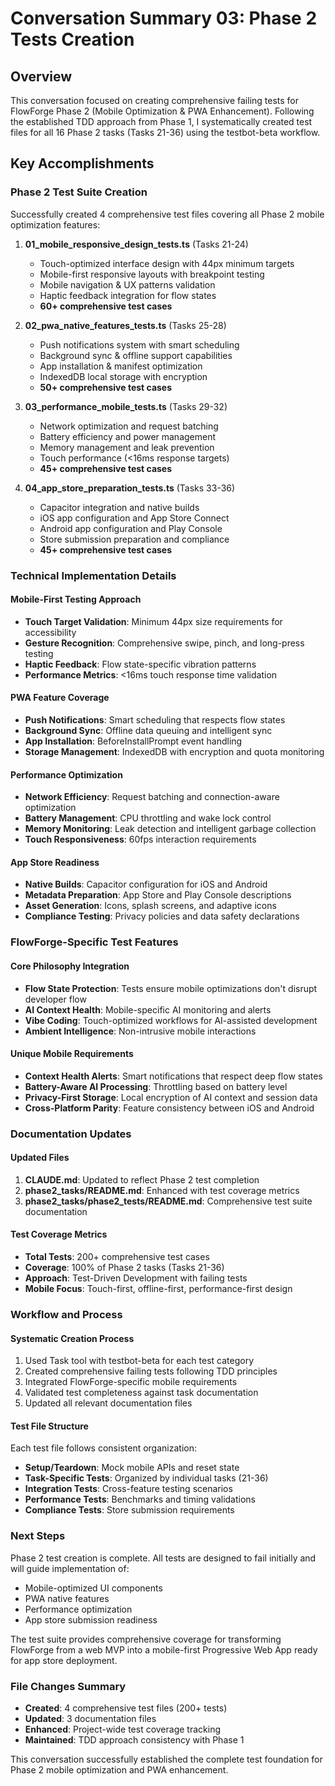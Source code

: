# Conversation Summary 03: Phase 2 Tests Creation

## Overview
This conversation focused on creating comprehensive failing tests for FlowForge Phase 2 (Mobile Optimization & PWA Enhancement). Following the established TDD approach from Phase 1, I systematically created test files for all 16 Phase 2 tasks (Tasks 21-36) using the testbot-beta workflow.

## Key Accomplishments

### Phase 2 Test Suite Creation
Successfully created 4 comprehensive test files covering all Phase 2 mobile optimization features:

1. **01_mobile_responsive_design_tests.ts** (Tasks 21-24)
   - Touch-optimized interface design with 44px minimum targets
   - Mobile-first responsive layouts with breakpoint testing
   - Mobile navigation & UX patterns validation
   - Haptic feedback integration for flow states
   - **60+ comprehensive test cases**

2. **02_pwa_native_features_tests.ts** (Tasks 25-28)
   - Push notifications system with smart scheduling
   - Background sync & offline support capabilities
   - App installation & manifest optimization
   - IndexedDB local storage with encryption
   - **50+ comprehensive test cases**

3. **03_performance_mobile_tests.ts** (Tasks 29-32)
   - Network optimization and request batching
   - Battery efficiency and power management
   - Memory management and leak prevention
   - Touch performance (<16ms response targets)
   - **45+ comprehensive test cases**

4. **04_app_store_preparation_tests.ts** (Tasks 33-36)
   - Capacitor integration and native builds
   - iOS app configuration and App Store Connect
   - Android app configuration and Play Console
   - Store submission preparation and compliance
   - **45+ comprehensive test cases**

### Technical Implementation Details

#### Mobile-First Testing Approach
- **Touch Target Validation**: Minimum 44px size requirements for accessibility
- **Gesture Recognition**: Comprehensive swipe, pinch, and long-press testing
- **Haptic Feedback**: Flow state-specific vibration patterns
- **Performance Metrics**: <16ms touch response time validation

#### PWA Feature Coverage
- **Push Notifications**: Smart scheduling that respects flow states
- **Background Sync**: Offline data queuing and intelligent sync
- **App Installation**: BeforeInstallPrompt event handling
- **Storage Management**: IndexedDB with encryption and quota monitoring

#### Performance Optimization
- **Network Efficiency**: Request batching and connection-aware optimization
- **Battery Management**: CPU throttling and wake lock control
- **Memory Monitoring**: Leak detection and intelligent garbage collection
- **Touch Responsiveness**: 60fps interaction requirements

#### App Store Readiness
- **Native Builds**: Capacitor configuration for iOS and Android
- **Metadata Preparation**: App Store and Play Console descriptions
- **Asset Generation**: Icons, splash screens, and adaptive icons
- **Compliance Testing**: Privacy policies and data safety declarations

### FlowForge-Specific Test Features

#### Core Philosophy Integration
- **Flow State Protection**: Tests ensure mobile optimizations don't disrupt developer flow
- **AI Context Health**: Mobile-specific AI monitoring and alerts
- **Vibe Coding**: Touch-optimized workflows for AI-assisted development
- **Ambient Intelligence**: Non-intrusive mobile interactions

#### Unique Mobile Requirements
- **Context Health Alerts**: Smart notifications that respect deep flow states
- **Battery-Aware AI Processing**: Throttling based on battery level
- **Privacy-First Storage**: Local encryption of AI context and session data
- **Cross-Platform Parity**: Feature consistency between iOS and Android

### Documentation Updates

#### Updated Files
1. **CLAUDE.md**: Updated to reflect Phase 2 test completion
2. **phase2_tasks/README.md**: Enhanced with test coverage metrics
3. **phase2_tasks/phase2_tests/README.md**: Comprehensive test suite documentation

#### Test Coverage Metrics
- **Total Tests**: 200+ comprehensive test cases
- **Coverage**: 100% of Phase 2 tasks (Tasks 21-36)
- **Approach**: Test-Driven Development with failing tests
- **Mobile Focus**: Touch-first, offline-first, performance-first design

### Workflow and Process

#### Systematic Creation Process
1. Used Task tool with testbot-beta for each test category
2. Created comprehensive failing tests following TDD principles
3. Integrated FlowForge-specific mobile requirements
4. Validated test completeness against task documentation
5. Updated all relevant documentation files

#### Test File Structure
Each test file follows consistent organization:
- **Setup/Teardown**: Mock mobile APIs and reset state
- **Task-Specific Tests**: Organized by individual tasks (21-36)
- **Integration Tests**: Cross-feature testing scenarios
- **Performance Tests**: Benchmarks and timing validations
- **Compliance Tests**: Store submission requirements

### Next Steps
Phase 2 test creation is complete. All tests are designed to fail initially and will guide implementation of:
- Mobile-optimized UI components
- PWA native features
- Performance optimization
- App store submission readiness

The test suite provides comprehensive coverage for transforming FlowForge from a web MVP into a mobile-first Progressive Web App ready for app store deployment.

### File Changes Summary
- **Created**: 4 comprehensive test files (200+ tests)
- **Updated**: 3 documentation files
- **Enhanced**: Project-wide test coverage tracking
- **Maintained**: TDD approach consistency with Phase 1

This conversation successfully established the complete test foundation for Phase 2 mobile optimization and PWA enhancement.